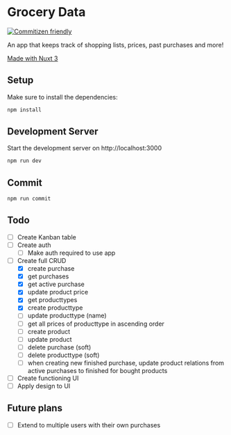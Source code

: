 # Grocery Data

[![Commitizen friendly](https://img.shields.io/badge/commitizen-friendly-brightgreen.svg?style=flat-square)](http://commitizen.github.io/cz-cli/)

An app that keeps track of shopping lists, prices, past purchases and more!

[Made with Nuxt 3](https://nuxt.com/docs/getting-started/introduction)

## Setup

Make sure to install the dependencies:

```bash
npm install
```

## Development Server

Start the development server on http://localhost:3000

```bash
npm run dev
```

## Commit

```bash
npm run commit
```

## Todo

- [ ] Create Kanban table
- [ ] Create auth
  - [ ] Make auth required to use app
- [ ] Create full CRUD
  - [x] create purchase
  - [x] get purchases
  - [x] get active purchase
  - [x] update product price
  - [x] get producttypes
  - [x] create producttype
  - [ ] update producttype (name)
  - [ ] get all prices of producttype in ascending order
  - [ ] create product
  - [ ] update product
  - [ ] delete purchase (soft)
  - [ ] delete producttype (soft)
  - [ ] when creating new finished purchase, update product relations from active purchases to finished for bought products
- [ ] Create functioning UI
- [ ] Apply design to UI

## Future plans

- [ ] Extend to multiple users with their own purchases

